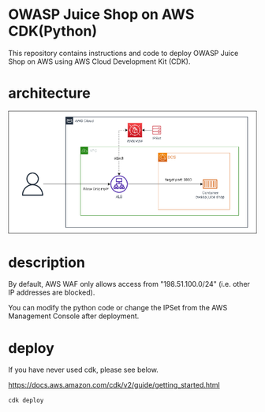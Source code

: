 
# OWASP Juice Shop on AWS CDK(Python)

This repository contains instructions and code to deploy OWASP Juice Shop on AWS using AWS Cloud Development Kit (CDK).

# architecture
[![](./architecture.drawio.png)](https://app.diagrams.net/#Hraihalea%2Fcdk-owasp-juice%2Fmaster%2Farchitecture.drawio.png)

# description
By default, AWS WAF only allows access from "198.51.100.0/24" (i.e. other IP addresses are blocked).

You can modify the python code or change the IPSet from the AWS Management Console after deployment.

# deploy
If you have never used cdk, please see below.

https://docs.aws.amazon.com/cdk/v2/guide/getting_started.html



```
cdk deploy
```